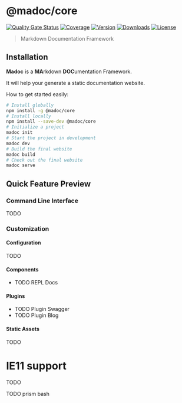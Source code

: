 # @madoc/core

[![Quality Gate Status](https://sonarcloud.io/api/project_badges/measure?project=cadgerfeast_madoc-core&metric=alert_status)](https://sonarcloud.io/dashboard?id=cadgerfeast_madoc-core)
[![Coverage](https://sonarcloud.io/api/project_badges/measure?project=cadgerfeast_madoc-core&metric=coverage)](https://sonarcloud.io/dashboard?id=cadgerfeast_madoc-core)
[![Version](https://badge.fury.io/js/%40madoc%2Fcore.svg)](https://www.npmjs.com/package/@madoc/core)
[![Downloads](https://img.shields.io/npm/dt/@madoc/core.svg)](https://www.npmjs.com/package/@madoc/core)
[![License](https://img.shields.io/npm/l/@madoc/core.svg)](https://github.com/cadgerfeast/madoc-core/blob/master/LICENSE)

> Markdown Documentation Framework

## Installation

**Madoc** is a **MA**rkdown **DOC**umentation Framework.

It will help your generate a static documentation website.

How to get started easily:

``` bash
# Install globally
npm install -g @madoc/core
# Install locally
npm install --save-dev @madoc/core
# Initialize a project
madoc init
# Start the project in development
madoc dev
# Build the final website
madoc build
# Check out the final website
madoc serve
```

## Quick Feature Preview

### Command Line Interface

TODO

### Customization

#### Configuration

TODO

#### Components

- TODO REPL Docs

#### Plugins

- TODO Plugin Swagger
- TODO Plugin Blog

#### Static Assets

TODO

# IE11 support

TODO

TODO prism bash
